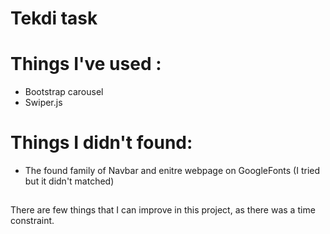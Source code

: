 
# Tekdi task 


# Things I've used :
* Bootstrap carousel
* Swiper.js

# Things I didn't found:
* The found family of Navbar and enitre webpage on GoogleFonts (I tried but it didn't matched)

## 
There are few things that I can improve in this project, as there was a time constraint.




